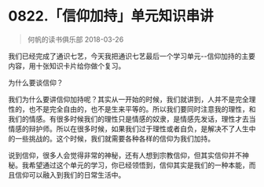 # 0822.「信仰加持」单元知识串讲
> 何帆的读书俱乐部
2018-03-26

我们已经完成了通识七艺，今天我把通识七艺最后一个学习单元--信仰加持的主要内容，用十张知识卡片给你做个复习。

为什么要谈信仰？

我们为什么要讲信仰加持呢？其实从一开始的时候，我们就讲到，人并不是完全理性的，也不是完全自由的，也不是生来平等的。所以我们要同时注意我的理性，和我们的情感。有很多时候我们的理性只是情感的奴隶，是情感先发话，理性才去当情感的辩护师。所以在很多时候，如果我们过于理性或者自负，是解决不了人生中的一些挑战的。这个时候，我们就需要各种各样的信仰为我们加持。

说到信仰，很多人会觉得非常的神秘，还有人想到宗教信仰，但其实信仰并不神秘。我希望通过这个单元的学习，你已经领悟到，信仰其实是我们的一种本能，而且信仰可以融入到我们的日常生活中。





